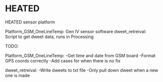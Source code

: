 # HEATED
HEATED sensor platform

Platform_GSM_OneLineTemp: Gen IV sensor software
dweet_retreival: Script to get dweet data, runs in Processing

TODO:

Platform_GSM_OneLineTemp:
-Get time and date from GSM board
-Format GPS coords correctly
-Add cases for when there is no fix

dweet_retreival:
-Write dweets to txt file
-Only pull down dweet when a new one is made
